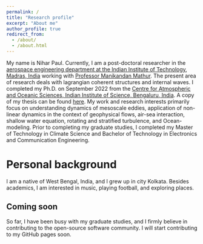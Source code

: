 ```yaml
---
permalink: /
title: "Research profile"
excerpt: "About me"
author_profile: true
redirect_from: 
  - /about/
  - /about.html
---
```


My name is Nihar Paul. Currently, I am a post-doctoral researcher in the [aerospace engineering department at the Indian Institute of Technology, Madras, India](https://ae.iitm.ac.in/) working with [Professor Manikandan Mathur](https://sites.google.com/site/mathur2m/home). The present area of research deals with lagrangian coherent structures and internal waves. I completed my Ph.D. on September 2022 from the [Centre for Atmospheric and Oceanic Sciences, Indian Institute of Science, Bengaluru, India](https://caos.iisc.ac.in/). A copy of my thesis can be found [here](https://etd.iisc.ac.in/handle/2005/5855). My work and research interests primarily focus on understanding dynamics of mesoscale eddies, application of non-linear dynamics in the context of geophysical flows, air-sea interaction, shallow water equation, rotating and stratified turbulence, and Ocean-modeling. Prior to completing my graduate studies, I completed my Master of Technology in Climate Science and Bachelor of Technology in Electronics and Communication Engineering.   

Personal background
======

I am a native of West Bengal, India, and I grew up in city Kolkata. Besides academics, I am interested in music, playing football, and exploring places. 

Coming soon
-----------
So far, I have been busy with my graduate studies, and I firmly believe in contributing to the open-source software community. I will start contributing to my GitHub pages soon.  

